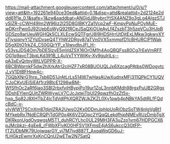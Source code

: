 https://mail-attachment.googleusercontent.com/attachment/u/0/s/?view=att&th=192261e940ce30ed&attid=0.1&disp=attd&realattid=2d2124e2ddd61f1e_0.1&safe=1&zw&saddbat=ANGjdJ8hybrcYtSX4ANZ9o3gLg4AlgzSTJvSlZR-cCWH49Im2W96iz2l25D8GIBKYZa1Vcp2wF-KmpvPpNuPOyMuE-wDKrrPwo0J92UebEoWyQ92fRCeJSaQXiOUeAyLf4ZszbT3h5zpVCu3HJpBGDSzo9arUeuWGHQk5CLXLEcwSQTFgrU8I9HDSHrrUtDjtExLMkw3gkwyXYsTjvsiqnvY1ZYsIDxseQ4TYhW2DRgy87aTVn0VX5xmmpfD1cBHURClP1WakD5gX0tO1rkZ4_C50GQrYP_x1ilwvdtnJFl_H-v53ysJDS4Om7bDE5IzvE5mVdZSX16OrOM1h4AoQBQFss80Cg7rEeVmRFFOG1q9avcT3bqLKd391B_L4uVxTYYWjKy-Xy9guIriLs--pA3xEvQrtnyWtLVGPPR-X-6BCBWqrnkF5dw2hXrkAtrl2ciHZF7xR08BUOUQLJx6XzcagPAtbs0WDogvtcJ_yV1DtBFHpw4c-7GQbXNrG1hrp_7sb6D51JrAtLrLs514W7wHasAUwXudnxMFj311QPkCY1UQVCJoCKyUEjSiEAf1rz9BlcE1296wBM-WfSfhOc2aRf6jao3SBl2rbxfviHBypjPo19ur1ZoL3nnbKMdh98rgxPuUB2GRgxDDshEYlenQUltZWRWywLV7CJcJxtejTbUI29qwzfhOzZt5x-hxp_Sg82J8XHTbZ4lcTdVdlPhXQRZWJkZKZL0Xy1pwb4pNBkYA5dtRLfFQdcBdC-v-vIvWW17SCnXm87djnlZRA2UwsO2Kx0DDmJphIpUoRjObzSoTW4nlgVgBt1MYkebRx7NdECRQPjTdGP0x4K6VZQOpc2YQqQLekdfhjpNMEvRUzDmbTgXDKRkonUgdOvqwgsM5T1_duhRCYLhc0UL29MH3FA3uZzo1vm67HDPGCX6pJMcbkzi-4gEe8_rFWbXFlvKO0HFSV1XFmsE4jAS6ukccQ3GtFP-fTZUDbMK79UojwqarGY_yi7M7iyd887T_AxqaWqGD6uJ-fLHGkzEwmrXxKnCQnU2wETw2N7SatQ
